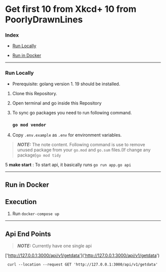 # Get first 10 from Xkcd+ 10 from PoorlyDrawnLines

### **Index**
- [Run Locally](#run-locally)

- [Run in Docker](#run-in-docker)
---
### **Run Locally**
- Prerequisite: golang version 1. 19 should be installed.
1. Clone this Repository. 
2. Open terminal and go inside this Repository
3. To sync go packages you need to run following command.

    ### `go mod vendor`
4. Copy `.env.example` as `.env` for environment variables.

>**_NOTE:_**  The note content.
  Following command is use to remove unused package from your `go.mod` and `go.sum` files.(If change any package)`go mod tidy`

5  **make start** : To start api, it basically runs `go run app.go api`


---
## Run in Docker
## Execution

1. Run ```docker-compose up```
---
## Api End Points
>**_NOTE:_**  Currently have one single api

['http://127.0.0.1:3000/api/v1/getdata']('http://127.0.0.1:3000/api/v1/getdata')

```shell
 curl --location --request GET 'http://127.0.0.1:3000/api/v1/getdata'
 ```
